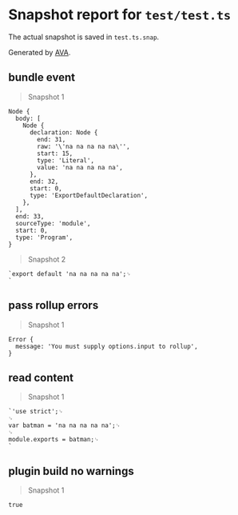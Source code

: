 # Snapshot report for `test/test.ts`

The actual snapshot is saved in `test.ts.snap`.

Generated by [AVA](https://ava.li).

## bundle event

> Snapshot 1

    Node {
      body: [
        Node {
          declaration: Node {
            end: 31,
            raw: '\'na na na na na\'',
            start: 15,
            type: 'Literal',
            value: 'na na na na na',
          },
          end: 32,
          start: 0,
          type: 'ExportDefaultDeclaration',
        },
      ],
      end: 33,
      sourceType: 'module',
      start: 0,
      type: 'Program',
    }

> Snapshot 2

    `export default 'na na na na na';␊
    `

## pass rollup errors

> Snapshot 1

    Error {
      message: 'You must supply options.input to rollup',
    }

## read content

> Snapshot 1

    `'use strict';␊
    ␊
    var batman = 'na na na na na';␊
    ␊
    module.exports = batman;␊
    `

## plugin build no warnings

> Snapshot 1

    true
